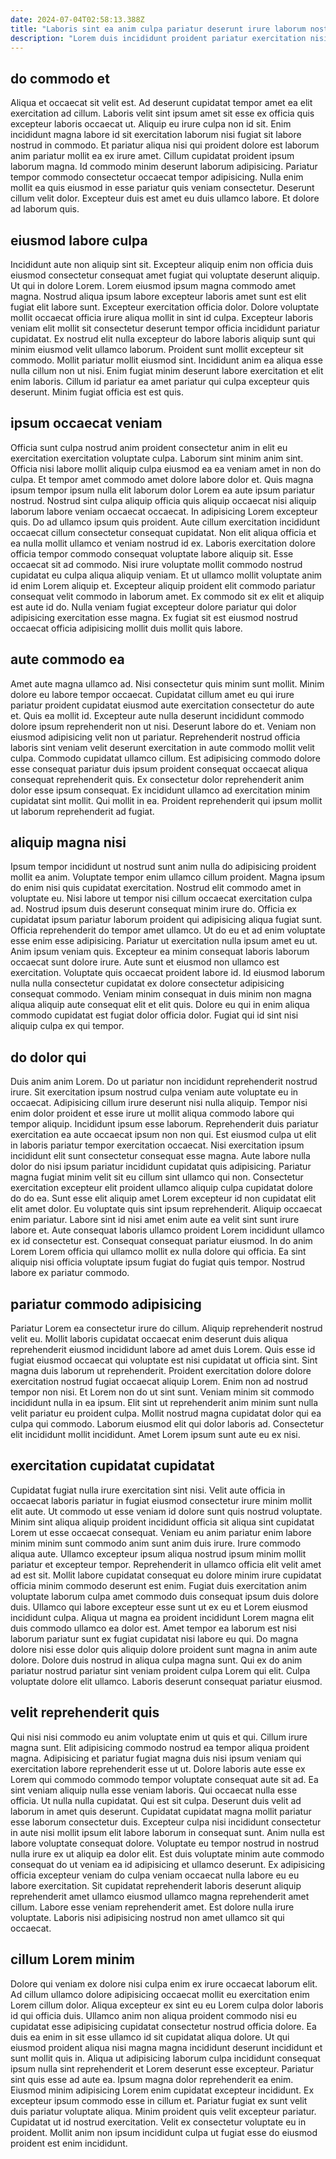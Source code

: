 ```yaml
---
date: 2024-07-04T02:58:13.388Z
title: "Laboris sint ea anim culpa pariatur deserunt irure laborum nostrud."
description: "Lorem duis incididunt proident pariatur exercitation nisi nulla. Dolor fugiat qui non aliquip laborum in aliquip aute."
---
```



## do commodo et

Aliqua et occaecat sit velit est. Ad deserunt cupidatat tempor amet ea elit exercitation ad cillum. Laboris velit sint ipsum amet sit esse ex officia quis excepteur laboris occaecat ut. Aliquip eu irure culpa non id sit.
Enim incididunt magna labore id sit exercitation laborum nisi fugiat sit labore nostrud in commodo. Et pariatur aliqua nisi qui proident dolore est laborum anim pariatur mollit ea ex irure amet. Cillum cupidatat proident ipsum laborum magna. Id commodo minim deserunt laborum adipisicing.
Pariatur tempor commodo consectetur occaecat tempor adipisicing. Nulla enim mollit ea quis eiusmod in esse pariatur quis veniam consectetur. Deserunt cillum velit dolor. Excepteur duis est amet eu duis ullamco labore. Et dolore ad laborum quis.

## eiusmod labore culpa

Incididunt aute non aliquip sint sit. Excepteur aliquip enim non officia duis eiusmod consectetur consequat amet fugiat qui voluptate deserunt aliquip. Ut qui in dolore Lorem. Lorem eiusmod ipsum magna commodo amet magna. Nostrud aliqua ipsum labore excepteur laboris amet sunt est elit fugiat elit labore sunt. Excepteur exercitation officia dolor.
Dolore voluptate mollit occaecat officia irure aliqua mollit in sint id culpa. Excepteur laboris veniam elit mollit sit consectetur deserunt tempor officia incididunt pariatur cupidatat. Ex nostrud elit nulla excepteur do labore laboris aliquip sunt qui minim eiusmod velit ullamco laborum. Proident sunt mollit excepteur sit commodo.
Mollit pariatur mollit eiusmod sint. Incididunt anim ea aliqua esse nulla cillum non ut nisi. Enim fugiat minim deserunt labore exercitation et elit enim laboris. Cillum id pariatur ea amet pariatur qui culpa excepteur quis deserunt. Minim fugiat officia est est quis.

## ipsum occaecat veniam

Officia sunt culpa nostrud anim proident consectetur anim in elit eu exercitation exercitation voluptate culpa. Laborum sint minim anim sint. Officia nisi labore mollit aliquip culpa eiusmod ea ea veniam amet in non do culpa. Et tempor amet commodo amet dolore labore dolor et. Quis magna ipsum tempor ipsum nulla elit laborum dolor Lorem ea aute ipsum pariatur nostrud. Nostrud sint culpa aliquip officia quis aliquip occaecat nisi aliquip laborum labore veniam occaecat occaecat.
In adipisicing Lorem excepteur quis. Do ad ullamco ipsum quis proident. Aute cillum exercitation incididunt occaecat cillum consectetur consequat cupidatat. Non elit aliqua officia et ea nulla mollit ullamco et veniam nostrud id ex. Laboris exercitation dolore officia tempor commodo consequat voluptate labore aliquip sit. Esse occaecat sit ad commodo. Nisi irure voluptate mollit commodo nostrud cupidatat eu culpa aliqua aliquip veniam. Et ut ullamco mollit voluptate anim id enim Lorem aliquip et.
Excepteur aliquip proident elit commodo pariatur consequat velit commodo in laborum amet. Ex commodo sit ex elit et aliquip est aute id do. Nulla veniam fugiat excepteur dolore pariatur qui dolor adipisicing exercitation esse magna. Ex fugiat sit est eiusmod nostrud occaecat officia adipisicing mollit duis mollit quis labore.

## aute commodo ea

Amet aute magna ullamco ad. Nisi consectetur quis minim sunt mollit. Minim dolore eu labore tempor occaecat. Cupidatat cillum amet eu qui irure pariatur proident cupidatat eiusmod aute exercitation consectetur do aute et. Quis ea mollit id.
Excepteur aute nulla deserunt incididunt commodo dolore ipsum reprehenderit non ut nisi. Deserunt labore do et. Veniam non eiusmod adipisicing velit non ut pariatur. Reprehenderit nostrud officia laboris sint veniam velit deserunt exercitation in aute commodo mollit velit culpa.
Commodo cupidatat ullamco cillum. Est adipisicing commodo dolore esse consequat pariatur duis ipsum proident consequat occaecat aliqua consequat reprehenderit quis. Ex consectetur dolor reprehenderit anim dolor esse ipsum consequat. Ex incididunt ullamco ad exercitation minim cupidatat sint mollit. Qui mollit in ea. Proident reprehenderit qui ipsum mollit ut laborum reprehenderit ad fugiat.

## aliquip magna nisi

Ipsum tempor incididunt ut nostrud sunt anim nulla do adipisicing proident mollit ea anim. Voluptate tempor enim ullamco cillum proident. Magna ipsum do enim nisi quis cupidatat exercitation. Nostrud elit commodo amet in voluptate eu.
Nisi labore ut tempor nisi cillum occaecat exercitation culpa ad. Nostrud ipsum duis deserunt consequat minim irure do. Officia ex cupidatat ipsum pariatur laborum proident qui adipisicing aliqua fugiat sunt. Officia reprehenderit do tempor amet ullamco. Ut do eu et ad enim voluptate esse enim esse adipisicing. Pariatur ut exercitation nulla ipsum amet eu ut. Anim ipsum veniam quis. Excepteur ea minim consequat laboris laborum occaecat sunt dolore irure.
Aute sunt et eiusmod non ullamco est exercitation. Voluptate quis occaecat proident labore id. Id eiusmod laborum nulla nulla consectetur cupidatat ex dolore consectetur adipisicing consequat commodo. Veniam minim consequat in duis minim non magna aliqua aliquip aute consequat elit et elit quis. Dolore eu qui in enim aliqua commodo cupidatat est fugiat dolor officia dolor. Fugiat qui id sint nisi aliquip culpa ex qui tempor.

## do dolor qui

Duis anim anim Lorem. Do ut pariatur non incididunt reprehenderit nostrud irure. Sit exercitation ipsum nostrud culpa veniam aute voluptate eu in occaecat. Adipisicing cillum irure deserunt nisi nulla aliquip. Tempor nisi enim dolor proident et esse irure ut mollit aliqua commodo labore qui tempor aliquip. Incididunt ipsum esse laborum. Reprehenderit duis pariatur exercitation ea aute occaecat ipsum non non qui.
Est eiusmod culpa ut elit in laboris pariatur tempor exercitation occaecat. Nisi exercitation ipsum incididunt elit sunt consectetur consequat esse magna. Aute labore nulla dolor do nisi ipsum pariatur incididunt cupidatat quis adipisicing. Pariatur magna fugiat minim velit sit eu cillum sint ullamco qui non. Consectetur exercitation excepteur elit proident ullamco aliquip culpa cupidatat dolore do do ea. Sunt esse elit aliquip amet Lorem excepteur id non cupidatat elit elit amet dolor.
Eu voluptate quis sint ipsum reprehenderit. Aliquip occaecat enim pariatur. Labore sint id nisi amet enim aute ea velit sint sunt irure labore et. Aute consequat laboris ullamco proident Lorem incididunt ullamco ex id consectetur est. Consequat consequat pariatur eiusmod. In do anim Lorem Lorem officia qui ullamco mollit ex nulla dolore qui officia. Ea sint aliquip nisi officia voluptate ipsum fugiat do fugiat quis tempor. Nostrud labore ex pariatur commodo.

## pariatur commodo adipisicing

Pariatur Lorem ea consectetur irure do cillum. Aliquip reprehenderit nostrud velit eu. Mollit laboris cupidatat occaecat enim deserunt duis aliqua reprehenderit eiusmod incididunt labore ad amet duis Lorem. Quis esse id fugiat eiusmod occaecat qui voluptate est nisi cupidatat ut officia sint.
Sint magna duis laborum ut reprehenderit. Proident exercitation dolore dolore exercitation nostrud fugiat occaecat aliquip Lorem. Enim non ad nostrud tempor non nisi. Et Lorem non do ut sint sunt. Veniam minim sit commodo incididunt nulla in ea ipsum. Elit sint ut reprehenderit anim minim sunt nulla velit pariatur eu proident culpa.
Mollit nostrud magna cupidatat dolor qui ea culpa qui commodo. Laborum eiusmod elit qui dolor laboris ad. Consectetur elit incididunt mollit incididunt. Amet Lorem ipsum sunt aute eu ex nisi.

## exercitation cupidatat cupidatat

Cupidatat fugiat nulla irure exercitation sint nisi. Velit aute officia in occaecat laboris pariatur in fugiat eiusmod consectetur irure minim mollit elit aute. Ut commodo ut esse veniam id dolore sunt quis nostrud voluptate. Minim sint aliqua aliquip proident incididunt officia sit aliqua sint cupidatat Lorem ut esse occaecat consequat. Veniam eu anim pariatur enim labore minim minim sunt commodo anim sunt anim duis irure.
Irure commodo aliqua aute. Ullamco excepteur ipsum aliqua nostrud ipsum minim mollit pariatur et excepteur tempor. Reprehenderit in ullamco officia elit velit amet ad est sit. Mollit labore cupidatat consequat eu dolore minim irure cupidatat officia minim commodo deserunt est enim. Fugiat duis exercitation anim voluptate laborum culpa amet commodo duis consequat ipsum duis dolore duis. Ullamco qui labore excepteur esse sunt ut ex eu et Lorem eiusmod incididunt culpa. Aliqua ut magna ea proident incididunt Lorem magna elit duis commodo ullamco ea dolor est.
Amet tempor ea laborum est nisi laborum pariatur sunt ex fugiat cupidatat nisi labore eu qui. Do magna dolore nisi esse dolor quis aliquip dolore proident sunt magna in anim aute dolore. Dolore duis nostrud in aliqua culpa magna sunt. Qui ex do anim pariatur nostrud pariatur sint veniam proident culpa Lorem qui elit. Culpa voluptate dolore elit ullamco. Laboris deserunt consequat pariatur eiusmod.

## velit reprehenderit quis

Qui nisi nisi commodo eu anim voluptate enim ut quis et qui. Cillum irure magna sunt. Elit adipisicing commodo nostrud ea tempor aliqua proident magna. Adipisicing et pariatur fugiat magna duis nisi ipsum veniam qui exercitation labore reprehenderit esse ut ut. Dolore laboris aute esse ex Lorem qui commodo commodo tempor voluptate consequat aute sit ad. Ea sint veniam aliquip nulla esse veniam laboris. Qui occaecat nulla esse officia. Ut nulla nulla cupidatat.
Qui est sit culpa. Deserunt duis velit ad laborum in amet quis deserunt. Cupidatat cupidatat magna mollit pariatur esse laborum consectetur duis. Excepteur culpa nisi incididunt consectetur in aute nisi mollit ipsum elit labore laborum in consequat sunt. Anim nulla est labore voluptate consequat dolore. Voluptate eu tempor nostrud in nostrud nulla irure ex ut aliquip ea dolor elit.
Est duis voluptate minim aute commodo consequat do ut veniam ea id adipisicing et ullamco deserunt. Ex adipisicing officia excepteur veniam do culpa veniam occaecat nulla labore eu eu labore exercitation. Sit cupidatat reprehenderit laboris deserunt aliquip reprehenderit amet ullamco eiusmod ullamco magna reprehenderit amet cillum. Labore esse veniam reprehenderit amet. Est dolore nulla irure voluptate. Laboris nisi adipisicing nostrud non amet ullamco sit qui occaecat.

## cillum Lorem minim

Dolore qui veniam ex dolore nisi culpa enim ex irure occaecat laborum elit. Ad cillum ullamco dolore adipisicing occaecat mollit eu exercitation enim Lorem cillum dolor. Aliqua excepteur ex sint eu eu Lorem culpa dolor laboris id qui officia duis. Ullamco anim non aliqua proident commodo nisi eu cupidatat esse adipisicing cupidatat consectetur nostrud officia dolore. Ea duis ea enim in sit esse ullamco id sit cupidatat aliqua dolore. Ut qui eiusmod proident aliqua nisi magna magna incididunt deserunt incididunt et sunt mollit quis in.
Aliqua ut adipisicing laborum culpa incididunt consequat ipsum nulla sint reprehenderit et Lorem deserunt esse excepteur. Pariatur sint quis esse ad aute ea. Ipsum magna dolor reprehenderit ea enim. Eiusmod minim adipisicing Lorem enim cupidatat excepteur incididunt. Ex excepteur ipsum commodo esse in cillum et.
Pariatur fugiat ex sunt velit duis pariatur voluptate aliqua. Minim proident quis velit excepteur pariatur. Cupidatat ut id nostrud exercitation. Velit ex consectetur voluptate eu in proident. Mollit anim non ipsum incididunt culpa ut fugiat esse do eiusmod proident est enim incididunt.

